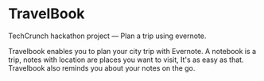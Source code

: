 TravelBook
==============

TechCrunch hackathon project — Plan a trip using evernote.

Travelbook enables you to plan your city trip with Evernote. A notebook is a trip, notes with location are places you want to visit, It's as easy as that. Travelbook also reminds you about your notes on the go.
